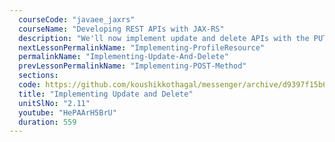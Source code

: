 ```yaml
---
  courseCode: "javaee_jaxrs"
  courseName: "Developing REST APIs with JAX-RS"
  description: "We'll now implement update and delete APIs with the PUT and DELETE methods respectively."
  nextLessonPermalinkName: "Implementing-ProfileResource"
  permalinkName: "Implementing-Update-And-Delete"
  prevLessonPermalinkName: "Implementing-POST-Method"
  sections: 
  code: https://github.com/koushikkothagal/messenger/archive/d9397f15b60d8dcf0b79635ff3a69b1dcb7a2a2f.zip
  title: "Implementing Update and Delete"
  unitSlNo: "2.11"
  youtube: "HePAArH5BrU"
  duration: 559
---
```

